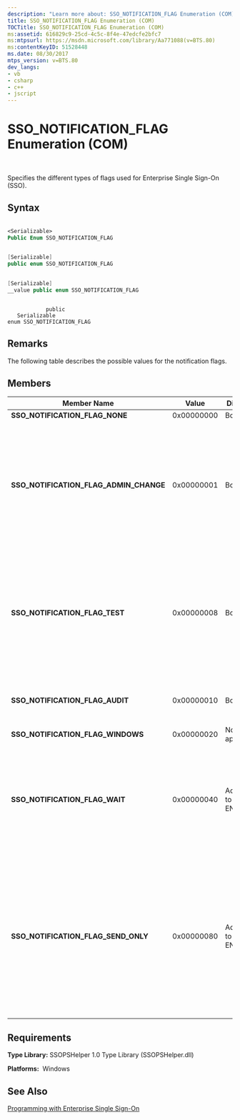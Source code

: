 ```yaml
---
description: "Learn more about: SSO_NOTIFICATION_FLAG Enumeration (COM)"
title: SSO_NOTIFICATION_FLAG Enumeration (COM)
TOCTitle: SSO_NOTIFICATION_FLAG Enumeration (COM)
ms:assetid: 616829c9-25cd-4c5c-8f4e-47edcfe2bfc7
ms:mtpsurl: https://msdn.microsoft.com/library/Aa771088(v=BTS.80)
ms:contentKeyID: 51528448
ms.date: 08/30/2017
mtps_version: v=BTS.80
dev_langs:
- vb
- csharp
- c++
- jscript
---
```


# SSO\_NOTIFICATION\_FLAG Enumeration (COM)

 

Specifies the different types of flags used for Enterprise Single Sign-On (SSO).

## Syntax

``` vb
  
<Serializable>  
Public Enum SSO_NOTIFICATION_FLAG  
```

``` csharp
  
[Serializable]  
public enum SSO_NOTIFICATION_FLAG  
```

``` c++
  
[Serializable]  
__value public enum SSO_NOTIFICATION_FLAG  
```

``` jscript
  
            public   
   Serializable  
enum SSO_NOTIFICATION_FLAG  
```

## Remarks

The following table describes the possible values for the notification flags.

## Members

<table>
<thead>
<tr class="header">
<th>Member Name</th>
<th>Value</th>
<th>Direction</th>
<th>Description</th>
</tr>
</thead>
<tbody>
<tr class="odd">
<td><strong>SSO_NOTIFICATION_FLAG_NONE</strong></td>
<td>0x00000000</td>
<td>Both</td>
<td>Null value.</td>
</tr>
<tr class="even">
<td><strong>SSO_NOTIFICATION_FLAG_ADMIN_CHANGE</strong></td>
<td>0x00000001</td>
<td>Both</td>
<td>The password change was a result of an administrator action. Some systems will be able to distinguish between an administrator action, while some will not. ENTSSO will not set this flag.<br />
<br />
This flag is currently not used.</td>
</tr>
<tr class="odd">
<td><strong>SSO_NOTIFICATION_FLAG_TEST</strong></td>
<td>0x00000008</td>
<td>Both</td>
<td>The current notification is a test request.<br />
<br />
Your adapter can safely ignore this notification. You can use this notification for testing and diagnostics purposes.<br />
<br />
This flag is currently not used.</td>
</tr>
<tr class="even">
<td><strong>SSO_NOTIFICATION_FLAG_AUDIT</strong></td>
<td>0x00000010</td>
<td>Both</td>
<td>The current request requires auditing.<br />
<br />
This flag is currently not used.</td>
</tr>
<tr class="odd">
<td><strong>SSO_NOTIFICATION_FLAG_WINDOWS</strong></td>
<td>0x00000020</td>
<td>Not applicable</td>
<td>Reserved for internal use.</td>
</tr>
<tr class="even">
<td><strong>SSO_NOTIFICATION_FLAG_WAIT</strong></td>
<td>0x00000040</td>
<td>Adapter to ENTSSO</td>
<td><strong>ReceiveNotification</strong> should block and wait until a notification is available.<br />
<br />
Best practice indicates you should set this flag and allow the PS Helper to wait for notifications.</td>
</tr>
<tr class="odd">
<td><strong>SSO_NOTIFICATION_FLAG_SEND_ONLY</strong></td>
<td>0x00000080</td>
<td>Adapter to ENTSSO</td>
<td>Indicates that this PS Helper should initialize for sending only. It assumes that another PS Helper will be initialized normally.<br />
<br />
You should use this flag when using one PS Helper for ReceiveNotification (for receiving password changes), and another fro SendNotification (for sending password changes).</td>
</tr>
</tbody>
</table>


## Requirements

**Type Library:** SSOPSHelper 1.0 Type Library (SSOPSHelper.dll)

**Platforms:**  Windows

## See Also

[Programming with Enterprise Single Sign-On](https://msdn.microsoft.com/library/aa704508\(v=bts.80\))


